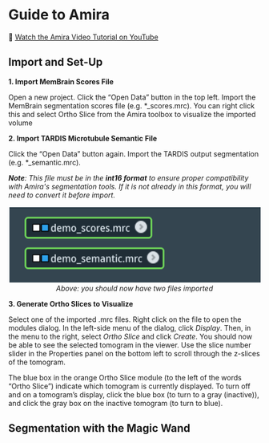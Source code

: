 # Guide to Amira

🎥 [Watch the Amira Video Tutorial on YouTube](https://youtu.be/yl-nqEb0eNE)

## Import and Set-Up

**1. Import MemBrain Scores File**

Open a new project. Click the “Open Data” button in the top left. Import the MemBrain 
segmentation scores file (e.g. *_scores.mrc). You can right click this and select Ortho Slice 
from the Amira toolbox to visualize the imported volume

**2. Import TARDIS Microtubule Semantic File**

Click the “Open Data” button again. Import the TARDIS output segmentation (e.g. 
*_semantic.mrc).

***Note**: This file must be in the **int16 format** to ensure proper compatibility with Amira's segmentation tools. If it is not already in this format, you will need to convert it before import.*

<p align="center">
  <img src="amira_images/import_2.png" alt="Import step in Amira" />
  <br>
  <em>Above: you should now have two files imported</em>
</p>

**3. Generate Ortho Slices to Visualize**

Select one of the imported .mrc files. Right click on the file to open the modules dialog. In 
the left-side menu of the dialog, click *Display*. Then, in the menu to the right, select *Ortho 
Slice* and click *Create*. You should now be able to see the selected tomogram in the viewer. 
Use the slice number slider in the Properties panel on the bottom left to scroll through the z-slices of the tomogram.

The blue box in the orange Ortho Slice module (to the left of the words “Ortho Slice”) 
indicate which tomogram is currently displayed. To turn off and on a tomogram’s display, 
click the blue box (to turn to a gray (inactive)), and click the gray box on the inactive 
tomogram (to turn to blue).


## Segmentation with the Magic Wand
